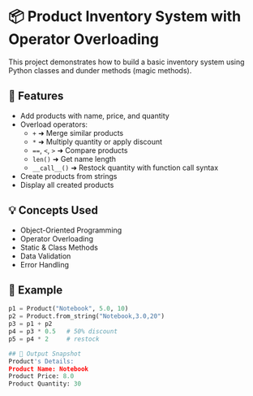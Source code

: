 # 📦 Product Inventory System with Operator Overloading

This project demonstrates how to build a basic inventory system using Python classes and dunder methods (magic methods).

## 🧾 Features

- Add products with name, price, and quantity
- Overload operators:
  - `+` ➜ Merge similar products
  - `*` ➜ Multiply quantity or apply discount
  - `==`, `<`, `>` ➜ Compare products
  - `len()` ➜ Get name length
  - `__call__()` ➜ Restock quantity with function call syntax
- Create products from strings
- Display all created products

## 💡 Concepts Used

- Object-Oriented Programming
- Operator Overloading
- Static & Class Methods
- Data Validation
- Error Handling

## 🚀 Example

```python
p1 = Product("Notebook", 5.0, 10)
p2 = Product.from_string("Notebook,3.0,20")
p3 = p1 + p2
p4 = p3 * 0.5   # 50% discount
p5 = p4 * 2     # restock

## 🧠 Output Snapshot
Product's Details: 
Product Name: Notebook 
Product Price: 8.0 
Product Quantity: 30
